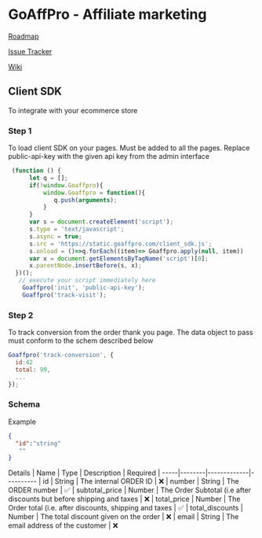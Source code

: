 # GoAffPro - Affiliate marketing


[Roadmap](https://github.com/anujtenani/goaffpro/projects/3)

[Issue Tracker](https://github.com/anujtenani/goaffpro/issues)

[Wiki](https://github.com/anujtenani/goaffpro/wiki)


## Client SDK
To integrate with your ecommerce store

### Step 1
To load client SDK on your pages. Must be added to all the pages. Replace public-api-key with the given api key from the admin interface
```javascript
 (function () {
      let q = [];
      if(!window.Goaffpro){
          window.Goaffpro = function(){
             q.push(arguments);
          }
      }
      var s = document.createElement('script');
      s.type = 'text/javascript';
      s.async = true;
      s.src = 'https://static.goaffpro.com/client_sdk.js';
      s.onload = ()=>q.forEach((item)=> Goaffpro.apply(null, item))
      var x = document.getElementsByTagName('script')[0];
      x.parentNode.insertBefore(s, x);
  })();
   // execute your script immediately here
    Goaffpro('init', 'public-api-key');
    Goaffpro('track-visit');
```

### Step 2
To track conversion from the order thank you page. The data object to pass must conform to the schem described below
```javascript
Goaffpro('track-conversion', { 
  id:42
  total: 99,
  ...
});

```

### Schema

Example
``` json
{
  "id":"string"
   ""
}
```

Details
| Name | Type | Description | Required |
-----|--------|-------------|----------
| id | String | The internal ORDER ID | ❌
| number | String | The ORDER number | ✅ 
| subtotal_price | Number | The Order Subtotal (i.e after discounts but before shipping and taxes |  ❌
| total_price | Number | The Order total (i.e. after discounts, shipping and taxes | ✅ 
| total_discounts | Number | The total discount given on the order | ❌
| email | String | The email address of the customer | ❌



